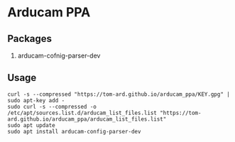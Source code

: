 # Arducam PPA

## Packages

1. arducam-cofnig-parser-dev

## Usage

```
curl -s --compressed "https://tom-ard.github.io/arducam_ppa/KEY.gpg" | sudo apt-key add -
sudo curl -s --compressed -o /etc/apt/sources.list.d/arducam_list_files.list "https://tom-ard.github.io/arducam_ppa/arducam_list_files.list"
sudo apt update
sudo apt install arducam-config-parser-dev
```